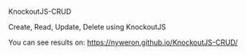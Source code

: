 KnockoutJS-CRUD

Create, Read, Update, Delete using KnockoutJS

You can see results on:
https://nyweron.github.io/KnockoutJS-CRUD/

